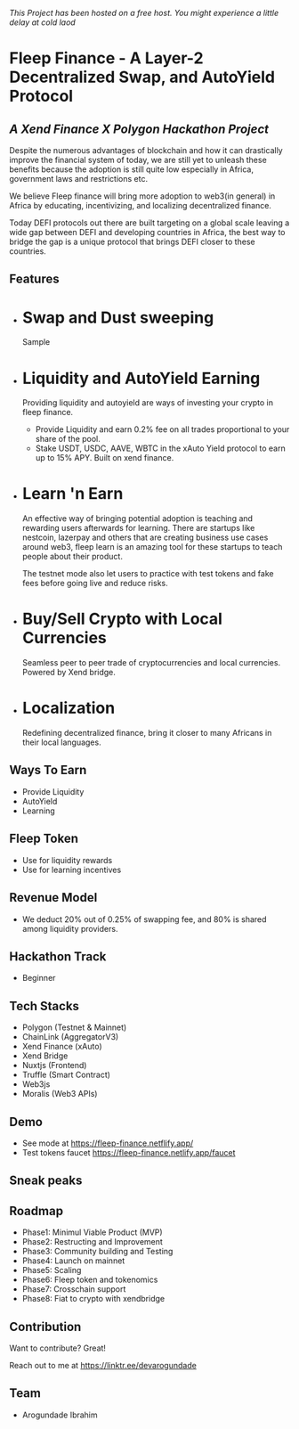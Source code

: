 *This Project has been hosted on a free host. You might experience a little delay at cold laod*

# Fleep Finance - A Layer-2 Decentralized Swap, and AutoYield Protocol
## _A Xend Finance X Polygon Hackathon Project_

Despite the numerous advantages of blockchain and how it can drastically improve the financial system of today, we are still yet to unleash these benefits because the adoption is still quite low especially in Africa, government laws and restrictions etc.

We believe Fleep finance will bring more adoption to web3(in general) in Africa by educating, incentivizing, and localizing decentralized finance.

Today DEFI protocols out there are built targeting on a global scale leaving a wide gap between DEFI and developing countries in Africa, the best way to 
bridge the gap is a unique protocol that brings DEFI closer to these countries.

## Features
- # Swap and Dust sweeping 
    Sample

- # Liquidity and AutoYield Earning
    Providing liquidity and autoyield are ways of investing your crypto in fleep finance.
    
  - Provide Liquidity and earn 0.2% fee on all trades proportional to your share of the pool.
  - Stake USDT, USDC, AAVE, WBTC in the xAuto Yield protocol to earn up to 15% APY. Built on xend finance.
    
- # Learn 'n Earn
    An effective way of bringing potential adoption is teaching and rewarding users afterwards for learning. 
    There are startups like nestcoin, lazerpay and others that are creating business use cases around web3, fleep learn 
    is an amazing tool for these startups to teach people about their product.

    The testnet mode also let users to practice with test tokens and fake fees before going live and reduce risks.
  
- # Buy/Sell Crypto with Local Currencies
    Seamless peer to peer trade of cryptocurrencies and local currencies. Powered by Xend bridge.

- # Localization
    Redefining decentralized finance, bring it closer to many Africans in their local languages.

## Ways To Earn 
- Provide Liquidity
- AutoYield
- Learning 

## Fleep Token
- Use for liquidity rewards
- Use for learning incentives

## Revenue Model
- We deduct 20% out of 0.25% of swapping fee, and 80% is shared among liquidity providers.

## Hackathon Track
- Beginner
  
## Tech Stacks

- Polygon (Testnet & Mainnet)
- ChainLink (AggregatorV3)
- Xend Finance (xAuto)
- Xend Bridge 
- Nuxtjs (Frontend)
- Truffle (Smart Contract)
- Web3js
- Moralis (Web3 APIs)

## Demo

- See mode at https://fleep-finance.netflify.app/
- Test tokens faucet https://fleep-finance.netlify.app/faucet

## Sneak peaks
   
## Roadmap
- Phase1: Minimul Viable Product (MVP)
- Phase2: Restructing and Improvement
- Phase3: Community building and Testing
- Phase4: Launch on mainnet
- Phase5: Scaling
- Phase6: Fleep token and tokenomics
- Phase7: Crosschain support
- Phase8: Fiat to crypto with xendbridge 

## Contribution

Want to contribute? Great!

Reach out to me at https://linktr.ee/devarogundade

## Team
- Arogundade Ibrahim
